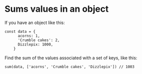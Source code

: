 # Sums values in an object

If you have an object like this:

```
const data = {
      acorns: 1,
      'Crumble cakes': 2,
      Dizzlepix: 1000,
    }
```

Find the sum of the values associated with a set of keys, like this:

```
sum(data, ['acorns', 'Crumble cakes', 'Dizzlepix']) // 1003
```
